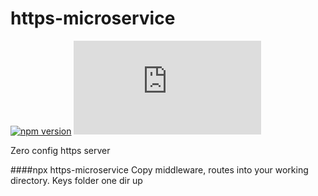 # https-microservice
[![npm version](https://badge.fury.io/js/https-microservice.svg)](https://badge.fury.io/js/https-microservice)
![size](http://img.badgesize.io/digplan/https-microservice/master/https-microservice.mjs)

Zero config https server

####npx https-microservice
Copy middleware, routes into your working directory.
Keys folder one dir up